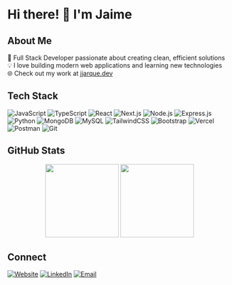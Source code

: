 # Hi there! 👋 I'm Jaime

## About Me
🚀 Full Stack Developer passionate about creating clean, efficient solutions  
💡 I love building modern web applications and learning new technologies  
🌐 Check out my work at [jjarque.dev](https://jjarque.dev)

## Tech Stack
![JavaScript](https://img.shields.io/badge/-JavaScript-F7DF1E?style=flat-square&logo=javascript&logoColor=black)
![TypeScript](https://img.shields.io/badge/-TypeScript-3178C6?style=flat-square&logo=typescript&logoColor=white)
![React](https://img.shields.io/badge/-React-61DAFB?style=flat-square&logo=react&logoColor=black)
![Next.js](https://img.shields.io/badge/-Next.js-000000?style=flat-square&logo=next.js&logoColor=white)
![Node.js](https://img.shields.io/badge/-Node.js-339933?style=flat-square&logo=node.js&logoColor=white)
![Express.js](https://img.shields.io/badge/-Express.js-000000?style=flat-square&logo=express&logoColor=white)
![Python](https://img.shields.io/badge/-Python-3776AB?style=flat-square&logo=python&logoColor=white)
![MongoDB](https://img.shields.io/badge/-MongoDB-47A248?style=flat-square&logo=mongodb&logoColor=white)
![MySQL](https://img.shields.io/badge/-MySQL-4479A1?style=flat-square&logo=mysql&logoColor=white)
![TailwindCSS](https://img.shields.io/badge/-TailwindCSS-38B2AC?style=flat-square&logo=tailwind-css&logoColor=white)
![Bootstrap](https://img.shields.io/badge/-Bootstrap-7952B3?style=flat-square&logo=bootstrap&logoColor=white)
![Vercel](https://img.shields.io/badge/-Vercel-000000?style=flat-square&logo=vercel&logoColor=white)
![Postman](https://img.shields.io/badge/-Postman-FF6C37?style=flat-square&logo=postman&logoColor=white)
![Git](https://img.shields.io/badge/-Git-F05032?style=flat-square&logo=git&logoColor=white)

## GitHub Stats
<div align="center">
  <img src="https://github-readme-stats.vercel.app/api?username=jjarque&show_icons=true&theme=dark&hide_border=true" height="165">
  <img src="https://github-readme-stats.vercel.app/api/top-langs/?username=jjarque&layout=compact&theme=dark&hide_border=true" height="165">
</div>

## Connect
[![Website](https://img.shields.io/badge/Website-000000?style=for-the-badge&logo=About.me&logoColor=white)](https://jjarque.dev)
[![LinkedIn](https://img.shields.io/badge/LinkedIn-0077B5?style=for-the-badge&logo=linkedin&logoColor=white)](https://linkedin.com/in/jjarque1)
[![Email](https://img.shields.io/badge/Email-D14836?style=for-the-badge&logo=gmail&logoColor=white)](mailto:jaimejarquegutierrez1@gmail.com)
